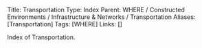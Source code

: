 Title: Transportation
Type: Index
Parent: WHERE / Constructed Environments / Infrastructure & Networks / Transportation
Aliases: [Transportation]
Tags: [WHERE]
Links: []

Index of Transportation.
